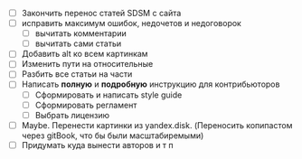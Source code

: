 - [ ] Закончить перенос статей SDSM с сайта
- [ ] исправить максимум ошибок, недочетов и недоговорок 
    - [ ] вычитать комментарии
    - [ ] вычитать сами статьи
- [ ] Добавить alt ко всем картинкам
- [ ] Изменить пути на относительные
- [ ] Разбить все статьи на части
- [ ] Написать **полную** и **подробную** инструкцию для контрибьюторов
    - [ ] Сформировать и написать style guide
    - [ ] Сформировать регламент
    - [ ] Выбрать лицензию
- [ ] Maybe. Перенести картинки из yandex.disk. (Переносить копипастом через gitBook, что бы были масштабиремыми)
- [ ] Придумать куда вынести авторов и т п